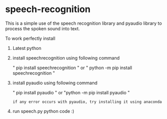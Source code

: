 # speech-recognition
This is a simple use of the speech recognition library and pyaudio library to process the spoken sound into text.

To work perfectly install

1) Latest python

2) install speechrecognition using following command
      
      " pip install speechrecognition " or " python -m pip install speechrecognition "

3) install pyaudio using following command

      " pip install pyaudio " or "python -m pip install pyaudio "
      
       if any error occurs with pyaudio, try installing it using anaconda

4) run speech.py python code :)


      


